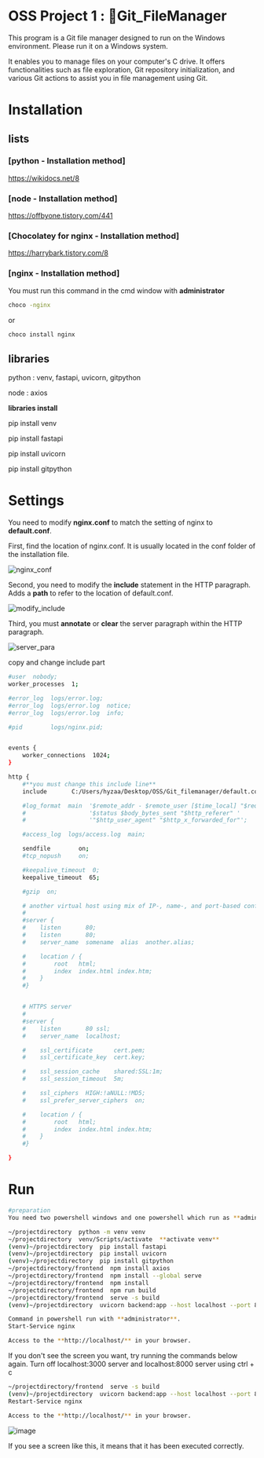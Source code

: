 # OSS Project 1 : 📁Git_FileManager

This program is a Git file manager designed to run on the Windows environment. 
Please run it on a Windows system.

It enables you to manage files on your computer's C drive. 
It offers functionalities such as file exploration, Git repository initialization, and various Git actions to assist you in file management using Git.


# Installation

## lists

### [python - Installation method] 
https://wikidocs.net/8

### [node - Installation method] 
https://offbyone.tistory.com/441

### [Chocolatey for nginx - Installation method] 
https://harrybark.tistory.com/8

### [nginx - Installation method]
  You must run this command in the cmd window with **administrator**
  ```bash
  choco -nginx
 ```
 or
  ```bash
  choco install nginx
 ```
 
 ## libraries

python : venv, fastapi, uvicorn, gitpython

node : axios


**libraries install**

pip install venv

pip install fastapi

pip install uvicorn

pip install gitpython





# Settings


You need to modify **nginx.conf** to match the setting of nginx to **default.conf**.

First, find the location of nginx.conf. It is usually located in the conf folder of the installation file.



![nginx_conf](https://github.com/Hyeple/Git_filemanager/assets/102994654/a7f3fb34-1251-4493-9cf5-02393a7894fd)



Second, you need to modify the **include** statement in the HTTP paragraph. Adds a **path** to refer to the location of default.conf.



![modify_include](https://github.com/Hyeple/Git_filemanager/assets/102994654/da2b525e-1691-4c48-9997-f8cf20f20950)



Third, you must **annotate** or **clear** the server paragraph within the HTTP paragraph.



![server_para](https://github.com/Hyeple/Git_filemanager/assets/102994654/82dc118d-06af-4799-8a8b-f60319a2e30f)


copy and change include part
```bash
#user  nobody;
worker_processes  1;

#error_log  logs/error.log;
#error_log  logs/error.log  notice;
#error_log  logs/error.log  info;

#pid        logs/nginx.pid;


events {
    worker_connections  1024;
}

http {
    #**you must change this include line**
    include       C:/Users/hyzaa/Desktop/OSS/Git_filemanager/default.conf;

    #log_format  main  '$remote_addr - $remote_user [$time_local] "$request" '
    #                  '$status $body_bytes_sent "$http_referer" '
    #                  '"$http_user_agent" "$http_x_forwarded_for"';

    #access_log  logs/access.log  main;

    sendfile        on;
    #tcp_nopush     on;

    #keepalive_timeout  0;
    keepalive_timeout  65;

    #gzip  on;

    # another virtual host using mix of IP-, name-, and port-based configuration
    #
    #server {
    #    listen       80;
    #    listen       80;
    #    server_name  somename  alias  another.alias;

    #    location / {
    #        root   html;
    #        index  index.html index.htm;
    #    }
    #}


    # HTTPS server
    #
    #server {
    #    listen       80 ssl;
    #    server_name  localhost;

    #    ssl_certificate      cert.pem;
    #    ssl_certificate_key  cert.key;

    #    ssl_session_cache    shared:SSL:1m;
    #    ssl_session_timeout  5m;

    #    ssl_ciphers  HIGH:!aNULL:!MD5;
    #    ssl_prefer_server_ciphers  on;

    #    location / {
    #        root   html;
    #        index  index.html index.htm;
    #    }
    #}

}
```


# Run

```bash
#preparation
You need two powershell windows and one powershell which run as **administrator**.

~/projectdirectory  python -m venv venv 
~/projectdirectory  venv/Scripts/activate  **activate venv**
(venv)~/projectdirectory  pip install fastapi
(venv)~/projectdirectory  pip install uvicorn
(venv)~/projectdirectory  pip install gitpython
~/projectdirectory/frontend  npm install axios
~/projectdirectory/frontend  npm install --global serve
~/projectdirectory/frontend  npm install
~/projectdirectory/frontend  npm run build
~/projectdirectory/frontend  serve -s build
(venv)~/projectdirectory  uvicorn backend:app --host localhost --port 8000

Command in powershell run with **administrator**.
Start-Service nginx

Access to the **http://localhost/** in your browser.
```

If you don't see the screen you want, try running the commands below again.
Turn off localhost:3000 server and localhost:8000 server using ctrl + c

```bash
~/projectdirectory/frontend  serve -s build
(venv)~/projectdirectory  uvicorn backend:app --host localhost --port 8000
Restart-Service nginx

Access to the **http://localhost/** in your browser.
```

![image](https://github.com/Hyeple/Git_filemanager/assets/86519064/b85e962b-54ff-4ece-9a41-f25bc4b4ea61)

If you see a screen like this, it means that it has been executed correctly.
